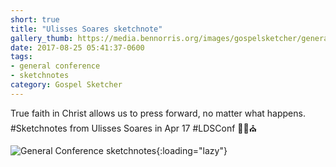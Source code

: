 ```yaml
---
short: true
title: "Ulisses Soares sketchnote"
gallery_thumb: https://media.bennorris.org/images/gospelsketcher/general-conference/apr-2017/general-conference-soares-sketchnote.jpg
date: 2017-08-25 05:41:37-0600
tags:
- general conference
- sketchnotes
category: Gospel Sketcher
---
```


True faith in Christ allows us to press forward, no matter what happens. #Sketchnotes from Ulisses Soares in Apr 17 #LDSConf ✍🏼⛪️

![General Conference sketchnotes](https://media.bennorris.org/images/gospelsketcher/general-conference/apr-2017/general-conference-soares-sketchnote.jpg){:loading="lazy"}
